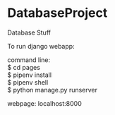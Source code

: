 # DatabaseProject
Database Stuff

To run django webapp:

command line: <br />
$ cd pages <br />
$ pipenv install<br />
$ pipenv shell<br />
$ python manage.py runserver<br />

webpage:
localhost:8000
